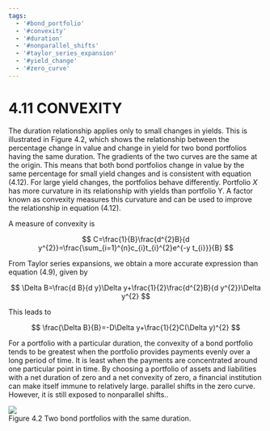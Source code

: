 ```yaml
---
tags:
  - '#bond_portfolio'
  - '#convexity'
  - '#duration'
  - '#nonparallel_shifts'
  - '#taylor_series_expansion'
  - '#yield_change'
  - '#zero_curve'
---
```

# 4.11 CONVEXITY  

The duration relationship applies only to small changes in yields. This is illustrated in Figure 4.2, which shows the relationship between the percentage change in value and change in yield for two bond portfolios having the same duration. The gradients of the two curves are the same at the origin. This means that both bond portfolios change in value by the same percentage for small yield changes and is consistent with equation (4.12). For large yield changes, the portfolios behave differently. Portfolio $X$ has more curvature in its relationship with yields than portfolio Y. A factor known as convexity measures this curvature and can be used to improve the relationship in equation (4.12).  

A measure of convexity is  

$$
C=\frac{1}{B}\frac{d^{2}B}{d y^{2}}=\frac{\sum_{i=1}^{n}c_{i}t_{i}^{2}e^{-y t_{i}}}{B}
$$  

From Taylor series expansions, we obtain a more accurate expression than equation (4.9), given by  

$$
\Delta B=\frac{d B}{d y}\Delta y+\frac{1}{2}\frac{d^{2}B}{d y^{2}}\Delta y^{2}
$$  

This leads to  

$$
\frac{\Delta B}{B}=-D\Delta y+\frac{1}{2}C(\Delta y)^{2}
$$  

For a portfolio with a particular duration, the convexity of a bond portfolio tends to be greatest when the portfolio provides payments evenly over a long period of time. It is least when the payments are concentrated around one particular point in time. By choosing a portfolio of assets and liabilities with a net duration of zero and a net convexity of zero, a financial institution can make itself immune to relatively large. parallel shifts in the zero curve. However, it is still exposed to nonparallel shifts..  

![](63ab9ec7d18fe0dd81529dcbd87f3a2e9a1b6345dfd330869d1e4ee5547a9268.jpg)  
Figure 4.2 Two bond portfolios with the same duration.  
